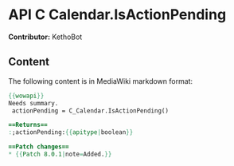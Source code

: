 # API C Calendar.IsActionPending

**Contributor:** KethoBot

## Content

The following content is in MediaWiki markdown format:

```mediawiki
{{wowapi}}
Needs summary.
 actionPending = C_Calendar.IsActionPending()

==Returns==
:;actionPending:{{apitype|boolean}}

==Patch changes==
* {{Patch 8.0.1|note=Added.}}
```